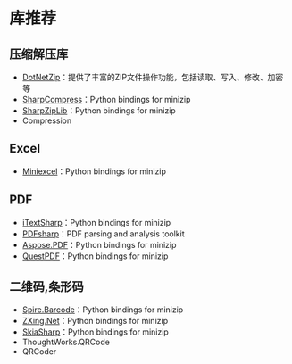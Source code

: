  

# 库推荐


## 压缩解压库

- [DotNetZip](https://github.com/kmamal/pyminizip)：提供了丰富的ZIP文件操作功能，包括读取、写入、修改、加密等
- [SharpCompress](https://github.com/kmamal/pyminizip)：Python bindings for minizip
- [SharpZipLib](https://github.com/kmamal/pyminizip)：Python bindings for minizip
- Compression

## Excel

- [Miniexcel](https://github.com/kmamal/pyminizip)：Python bindings for minizip


## PDF
- [iTextSharp](https://github.com/kmamal/pyminizip)：Python bindings for minizip
- [PDFsharp](https://github.com/pdfminer/pdfminer.six)：PDF parsing and analysis toolkit
- [Aspose.PDF](https://github.com/kmamal/pyminizip)：Python bindings for minizip
- [QuestPDF](https://github.com/kmamal/pyminizip)：Python bindings for minizip


## 二维码,条形码
- [Spire.Barcode](https://github.com/kmamal/pyminizip)：Python bindings for minizip
- [ZXing.Net](https://github.com/kmamal/pyminizip)：Python bindings for minizip
- [SkiaSharp](https://github.com/kmamal/pyminizip)：Python bindings for minizip
- ThoughtWorks.QRCode
- QRCoder 